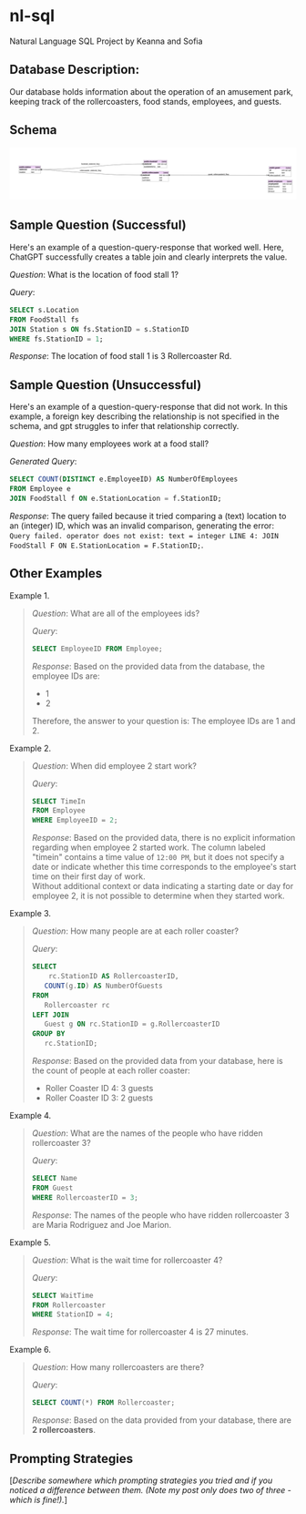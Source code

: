 # nl-sql
Natural Language SQL Project by Keanna and Sofia

## Database Description:
Our database holds information about the operation of an amusement park, keeping track of the rollercoasters, food stands, employees, and guests.

## Schema
![Schema](resources/schema.png "Picture of schema")

## Sample Question (Successful)
Here's an example of a question-query-response that worked well. Here, ChatGPT successfully creates a table join and clearly interprets the value.

*Question*: What is the location of food stall 1?

*Query*:
```sql
SELECT s.Location
FROM FoodStall fs
JOIN Station s ON fs.StationID = s.StationID
WHERE fs.StationID = 1;
```

*Response*: The location of food stall 1 is 3 Rollercoaster Rd.

## Sample Question (Unsuccessful)
Here's an example of a question-query-response that did not work. In this example, a foreign key describing the relationship is not specified in the schema, and gpt struggles to infer that relationship correctly.

*Question*: 
How many employees work at a food stall?

*Generated Query*:
```sql
SELECT COUNT(DISTINCT e.EmployeeID) AS NumberOfEmployees
FROM Employee e
JOIN FoodStall f ON e.StationLocation = f.StationID;
```

*Response*:
The query failed because it tried comparing a (text) location to an (integer) ID, which was an invalid comparison, generating the error: `Query failed. operator does not exist: text = integer
LINE 4: JOIN FoodStall F ON E.StationLocation = F.StationID;`.

## Other Examples

Example 1.
> *Question*: What are all of the employees ids?
>
> *Query*:
> ```sql
> SELECT EmployeeID FROM Employee;
> ```
> 
> *Response*: Based on the provided data from the database, the employee IDs are:
>
> - 1
> - 2
>
> Therefore, the answer to your question is: The employee IDs are 1 and 2.

Example 2.
> *Question*: When did employee 2 start work?
> 
> *Query*:
> ```sql
> SELECT TimeIn 
> FROM Employee 
> WHERE EmployeeID = 2;
> ```
> 
> *Response*:  Based on the provided data, there is no explicit information regarding when employee 2 started work. The column labeled "timein" contains a time value of `12:00 PM`, but it does not specify a date or indicate whether this time corresponds to the employee's start time on their first day of work.   
> Without additional context or data indicating a starting date or day for employee 2, it is not possible to determine when they started work.

Example 3. 
> *Question*: How many people are at each roller coaster?
> 
> *Query*:
> ```sql
> SELECT 
>     rc.StationID AS RollercoasterID, 
>    COUNT(g.ID) AS NumberOfGuests
> FROM 
>    Rollercoaster rc
>LEFT JOIN 
>    Guest g ON rc.StationID = g.RollercoasterID
>GROUP BY 
>    rc.StationID;
> ```
> 
> *Response*: Based on the provided data from your database, here is the count of people at each roller coaster:
>
> - Roller Coaster ID 4: 3 guests
> - Roller Coaster ID 3: 2 guests

Example 4. 
> *Question*: What are the names of the people who have ridden rollercoaster 3?
> 
> *Query*:
> ```sql
> SELECT Name
> FROM Guest
> WHERE RollercoasterID = 3;
> ```
> 
> *Response*: The names of the people who have ridden rollercoaster 3 are Maria Rodriguez and Joe Marion.

Example 5. 
> *Question*: What is the wait time for rollercoaster 4?
> 
> *Query*:
> ```sql
> SELECT WaitTime 
> FROM Rollercoaster 
> WHERE StationID = 4;
> ```
> 
> *Response*: The wait time for rollercoaster 4 is 27 minutes.

Example 6. 
> *Question*: How many rollercoasters are there?
> 
> *Query*:
> ```sql
> SELECT COUNT(*) FROM Rollercoaster;
> ```
> 
> *Response*: Based on the data provided from your database, there are **2 rollercoasters**.

## Prompting Strategies
[*Describe somewhere which prompting strategies you tried and if you noticed a difference between them. (Note my post only does two of three - which is fine!).*]

